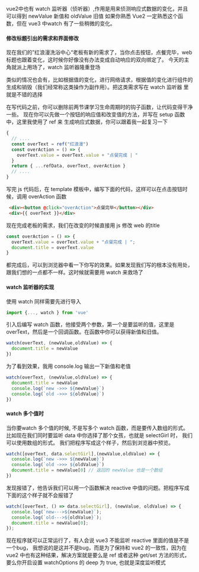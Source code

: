 <!--
 * @Author: gaoyuan
 * @Date: 2020-10-29 15:12:29
 * @LastEditors: gaoyuan
 * @LastEditTime: 2020-10-29 16:25:07
-->
vue2中也有 watch 监听器（侦听器）,作用是用来侦测响应式数据的变化，并且可以得到 newValue 新值和 oldValue 旧值
如果你熟悉 Vue2 一定熟悉这个函数，但在 vue3 中watch 有了一些稍微的变化。

#### 修改标题引出的需求和界面修改
现在我们的”红浪漫洗浴中心“老板有新的需求了，当你点击按钮，点餐完毕，web标题也跟着变化，这时候你好像没有办法变成自动响应的双向绑定了。
今天的主角就派上用场了，watch 监听器隆重登场

类似的情况也会有，比如根据值的变化，进行网络请求，根据值的变化进行组件的生成和销毁（我们经常称这类操作为副作用）。把这类需求写在 watch 监听器
里就是不错的选择

在写代码之前，你可以删除前两节课学习生命周期时的钩子函数，让代码变得干净一些。
现在你可以先做一个按钮的响应值和改变值的方法，并写在 setup 函数中，这里我使用了 ref 来 生成响应式数据，你可以跟着我一起复习一下
```javascript
{
  // .... 
  const overText = ref("红浪漫")
  const overAction = () => {
    overText.value = overText.value + "点餐完成 | "
  }
  return { ...refData, overText, overAction }
  // .... 
}
```
写完 js 代码后，在 template 模板中，编写下面的代码，这样可以在点击按钮时候，调用 overAction 函数
```html
 <div><button @click="overAction">点餐完毕</button></div>
 <div>{{ overText }}</div>
```
现在完成老板的需求，我们在改变的时候直接用 js 修改 web 的title
```javascript
const overAction = () => {
  overText.value = overText.value + "点餐完成 | ";
  document.title = overText.value
}
```
都完成后，可以到浏览器中看一下你写的效果。如果发现我们写的根本没有用处，跟我们想的一点都不一样。这时候就需要用 watch 来救场了
#### watch 监听器的实现
使用 watch 同样需要先进行导入
```javascript
import {..., watch } from 'vue'
```
引入后编写 watch 函数，他接受两个参数，第一个是要监听的值，这里是 overText，然后是一个回调函数。在函数中你可以获得新值和旧值。
```javascript
watch(overText, (newValue,oldValue) => {
  document.title = newValue
})
```
为了看到效果，我用 console.log 输出一下新值和老值
```javascript
watch(overText, (newValue,oldValue) => {
  document.title = newValue
  console.log(`new ->>> ${newValue}`)
  console.log(`old ->>> ${oldValue}`)
})
```
#### watch 多个值时
当你要watch 多个值的时候, 不是写多个 watch 函数，而是要传入数组的形式。比如现在我们同时要监听 data 中你选择了那个女孩，也就是 selectGirl 时，
我们可以使用数组的形式。
我们把程序写成这个样子，然后到浏览器中预览。
```javascript
watch([overText, data.selectGirl],(newValue,oldValue) => {
  console.log(`new ->>> ${newValue}`)
  console.log(`old ->>> ${oldValue}`)
  document.title = newValue[0] // 返回的 newValue 也是一个数组
})
```
发现报错了，他告诉我们可以用一个函数解决 reactive 中值的问题。把程序写成下面的这个样子就不会报错了
```javascript
watch([overText, () => data.selectGirl], (newValue, oldValue) => {
  console.log(`new--->${newValue}`);
  console.log(`old--->${oldValue}`);
  document.title = newValue[0];
});
```
现在程序就可以正常运行了，有人会说 vue3 不能监听 reactive 里面的值是不是一个bug， 我想说的是这并不是bug，而是为了保持和 vue2 的一致性，因为在 vue2 中也有这种结果，解决方案就是要么是 ref 或者这种 get/set 方法的形式，要么你开启设置 watchOptions 的 deep 为 true, 也就是深度监听模式

